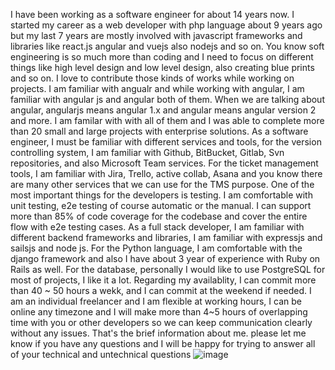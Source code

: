 I have been working as a software engineer for about 14 years now. I started my career as a web developer with php language about 9 years ago but my last 7 years are mostly involved with javascript frameworks and libraries like react.js angular and vuejs also nodejs and so on.
You know soft engineering is so much more than coding and I need to focus on different things like high level design and low level design, also creating blue prints and so on.
I love to contribute those kinds of works while working on projects.
I am familiar with angualr and while working with angular, I am familiar with angular js and angular both of them.
When we are talking about angular, angularjs means angular 1.x and angular means angular version 2 and more.
I am familar with with all of them and I was able to complete more than 20 small and large projects with enterprise solutions.
As a software engineer, I must be familiar with different services and tools, for the version controlling system, I am familiar with Github, BitBucket, Gitlab, Svn repositories, and also Microsoft Team services.
For the ticket management tools, I am familiar with Jira, Trello, active collab, Asana and you know there are many other services that we can use for the TMS purpose.
One of the most important things for the developers is testing. I am comfortable with unit testing, e2e testing of course automatic or the manual.
I can support more than 85% of code coverage for the codebase and cover the entire flow with e2e testing cases.
As a full stack developer, I am familiar with different backend frameworks and libraries,
I am familiar with expressjs and sailsjs  and node js.
For the Python language, I am comfortable with the django framework and also I have about 3 year of experience with Ruby on Rails as well.
For the database, personally I would like to use PostgreSQL for most of projects, I like it a lot.
Regarding my availablity, I can commit more than 40 ~ 50 hours a wekk, and I can commit at the weekend if needed.
I am an individual freelancer and I am flexible at working hours, I can be online any timezone and I will make more than 4~5 hours of overlapping time with you or other developers so we can keep communication clearly without any issues.
That's the brief information about me. please let me know if you have any questions and I will be happy for trying to answer all of your technical and untechnical questions
![image](https://user-images.githubusercontent.com/101981772/159166880-3f467920-58f4-4f3c-9c08-a96491afd738.png)
